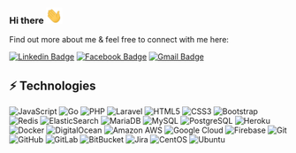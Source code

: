 ### Hi there <img src="https://raw.githubusercontent.com/sagadsalem/sagadsalem/master/wave.gif" width="30px">

Find out more about me & feel free to connect with me here:

[![Linkedin Badge](https://img.shields.io/badge/-sagadsalem-blue?logo=Linkedin&logoColor=white&style=for-the-badge&link=https://www.linkedin.com/in/sagad-salem-829113133/)](https://www.linkedin.com/in/sagad-salem-829113133/)
[![Facebook Badge](https://img.shields.io/badge/-sagadsalem-blue?logo=Facebook&logoColor=white&style=for-the-badge&link=https://www.facebook.com/sagad.salem/)](https://www.facebook.com/sagad.salem/)
[![Gmail Badge](https://img.shields.io/badge/-sagadsalem-edf2f7?logo=Gmail&logoColor=red&style=for-the-badge&link=mailto:3su.dev@mail.com)](mailto:3su.dev@gmail.com)

## ⚡ Technologies

![JavaScript](https://img.shields.io/badge/-JavaScript-edf2f7?style=flat-square&logo=javascript)
![Go](https://img.shields.io/badge/-Go-edf2f7?style=flat-square&logo=go)
![PHP](https://img.shields.io/badge/-PHP-black?style=flat-square&logo=php)
![Laravel](https://img.shields.io/badge/-Laravel-black?style=flat-square&logo=laravel)
![HTML5](https://img.shields.io/badge/-HTML5-E34F26?style=flat-square&logo=html5&logoColor=white)
![CSS3](https://img.shields.io/badge/-CSS3-1572B6?style=flat-square&logo=css3)
![Bootstrap](https://img.shields.io/badge/-Bootstrap-563D7C?style=flat-square&logo=bootstrap)
![Redis](https://img.shields.io/badge/-Redis-black?style=flat-square&logo=Redis)
![ElasticSearch](https://img.shields.io/badge/-ElasticSearch-005571?style=flat-square&logo=elasticsearch)
![MariaDB](https://img.shields.io/badge/-MariaDB-336791?style=flat-square&logo=mariadb)
![MySQL](https://img.shields.io/badge/-MySQL-black?style=flat-square&logo=mysql)
![PostgreSQL](https://img.shields.io/badge/-PostgreSQL-black?style=flat-square&logo=PostgreSQL)
![Heroku](https://img.shields.io/badge/-Heroku-430098?style=flat-square&logo=heroku)
![Docker](https://img.shields.io/badge/-Docker-black?style=flat-square&logo=docker)
![DigitalOcean](https://img.shields.io/badge/-Digital%20Ocean-darkblue?style=flat-square&logo=digitalocean)
![Amazon AWS](https://img.shields.io/badge/Amazon%20AWS-232F3E?style=flat-square&logo=amazon-aws)
![Google Cloud](https://img.shields.io/badge/Google%20Cloud-black?style=flat-square&logo=google-cloud)
![Firebase](https://img.shields.io/badge/-Firebase-black?style=flat-square&logo=firebase)
![Git](https://img.shields.io/badge/-Git-black?style=flat-square&logo=git)
![GitHub](https://img.shields.io/badge/-GitHub-181717?style=flat-square&logo=github)
![GitLab](https://img.shields.io/badge/-GitLab-FCA121?style=flat-square&logo=gitlab)
![BitBucket](https://img.shields.io/badge/-BitBucket-darkblue?style=flat-square&logo=bitbucket)
![Jira](https://img.shields.io/badge/-jira-black?style=flat-square&logo=jira)
![CentOS](https://img.shields.io/badge/-Centos-black?style=flat-square&logo=centos)
![Ubuntu](https://img.shields.io/badge/-Ubuntu-black?style=flat-square&logo=ubuntu)

